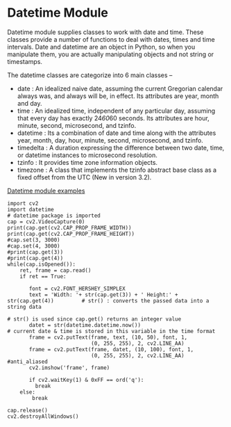 # Datetime Module
 Datetime module supplies classes to work with date and time. These classes provide a number of functions to deal with dates, times and time intervals. Date and datetime are an object in Python, so when you manipulate them, you are actually manipulating objects and not string or timestamps.

The datetime classes are categorize into 6 main classes –



- date :
An idealized naive date, assuming the current Gregorian calendar always was, and always will be, in effect. Its attributes are year, month and day.
- time :
An idealized time, independent of any particular day, assuming that every day has exactly 24*60*60 seconds. Its attributes are hour, minute, second, microsecond, and tzinfo.
- datetime :
Its a combination of date and time along with the attributes year, month, day, hour, minute, second, microsecond, and tzinfo.
- timedelta :
A duration expressing the difference between two date, time, or datetime instances to microsecond resolution.
- tzinfo :
It provides time zone information objects.
- timezone :
A class that implements the tzinfo abstract base class as a fixed offset from the UTC (New in version 3.2).


[Datetime module examples](https://www.geeksforgeeks.org/python-datetime-module-with-examples/)



```
import cv2
import datetime                                                                # datetime package is imported 
cap = cv2.VideoCapture(0)
print(cap.get(cv2.CAP_PROP_FRAME_WIDTH))
print(cap.get(cv2.CAP_PROP_FRAME_HEIGHT))
#cap.set(3, 3000)
#cap.set(4, 3000)
#print(cap.get(3))
#print(cap.get(4))
while(cap.isOpened()):
    ret, frame = cap.read()
    if ret == True:

       font = cv2.FONT_HERSHEY_SIMPLEX
       text = 'Width: '+ str(cap.get(3)) + ' Height:' + str(cap.get(4))         # str() : converts the passed data into a string data
                                                                                # str() is used since cap.get() returns an integer value
       datet = str(datetime.datetime.now())                                     # current date & time is stored in this variable in the time format
       frame = cv2.putText(frame, text, (10, 50), font, 1,
                           (0, 255, 255), 2, cv2.LINE_AA)
       frame = cv2.putText(frame, datet, (10, 100), font, 1,
                           (0, 255, 255), 2, cv2.LINE_AA)                        #anti_aliased
       cv2.imshow('frame', frame)

       if cv2.waitKey(1) & 0xFF == ord('q'):
         break
    else:
        break

cap.release()
cv2.destroyAllWindows()
```
